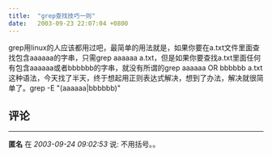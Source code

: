 ```yaml
---
title:  "grep查找技巧一则"
date:   2003-09-23 22:07:04 +0800
---
```


grep用linux的人应该都用过吧，最简单的用法就是，如果你要在a.txt文件里面查找包含aaaaaa的字串，只需grep aaaaaa a.txt，但是如果你要查找a.txt里面任何有包含aaaaaa或者bbbbbb的字串，就没有所谓的grep aaaaaa OR bbbbbb a.txt这种语法，今天找了半天，终于想起用正则表达式解决，想到了办法，解决就很简单了。grep -E "(aaaaaa|bbbbbb)"  


## 评论

*****
**匿名** 在 *2003-09-24 09:02:53* 说: 不用括号。。


